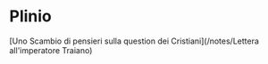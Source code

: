 # Plinio
[Uno Scambio di pensieri sulla question dei Cristiani](/notes/Lettera all'imperatore Traiano)


